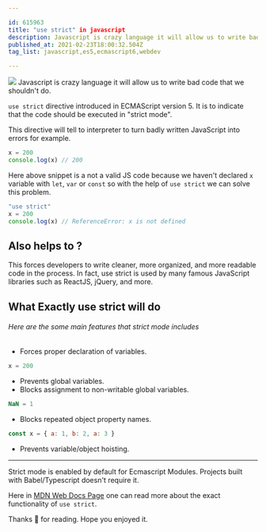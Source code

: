 ```yaml
---

id: 615963
title: "use strict" in javascript
description: Javascript is crazy language it will allow us to write bad code that we shouldn't do. use strict dir...
published_at: 2021-02-23T18:00:32.504Z
tag_list: javascript,es5,ecmascript6,webdev

---
```


<img src='https://res.cloudinary.com/practicaldev/image/fetch/s--pBjfs6-z--/c_imagga_scale,f_auto,fl_progressive,h_420,q_auto,w_1000/https://dev-to-uploads.s3.amazonaws.com/uploads/articles/ah5yo18lgm31134qyvq9.jpeg' />
Javascript is crazy language it will allow us to write bad code that we shouldn't do.

`use strict` directive introduced in ECMAScript version 5. It is to indicate that the code should be executed in "strict mode".

This directive will tell to interpreter to turn badly written JavaScript into errors for example.

```javascript
x = 200
console.log(x) // 200
```

Here above snippet is a not a valid JS code because we haven't declared `x` variable with `let`, `var` or `const` so with the help of `use strict` we can solve this problem.

```javascript
"use strict"
x = 200
console.log(x) // ReferenceError: x is not defined
```

## Also helps to ?

This forces developers to write cleaner, more organized, and more readable code in the process. In fact, use strict is used by many famous JavaScript libraries such as ReactJS, jQuery, and more.

## What Exactly use strict will do

###### Here are the some main features that strict mode includes

- Forces proper declaration of variables.

```javascript
x = 200
```

- Prevents global variables.
- Blocks assignment to non-writable global variables.

```javascript
NaN = 1
```

- Blocks repeated object property names.

```javascript
const x = { a: 1, b: 2, a: 3 }
```

- Prevents variable/object hoisting.

---

Strict mode is enabled by default for Ecmascript Modules. Projects built with Babel/Typescript doesn't require it.

Here in [MDN Web Docs Page](https://developer.mozilla.org/en-US/docs/Web/JavaScript/Reference/Strict_mode) one can read more about the exact functionality of `use strict`.

Thanks 🙏 for reading.
Hope you enjoyed it.
